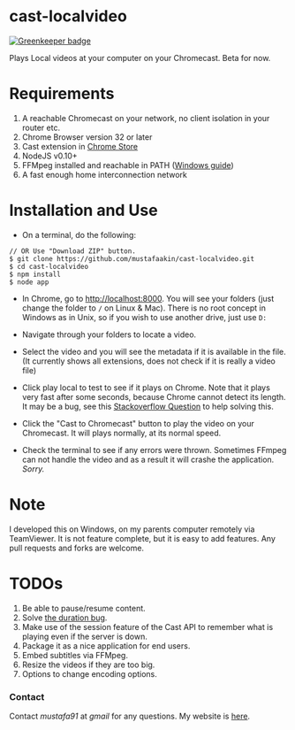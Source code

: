 cast-localvideo
===============

[![Greenkeeper badge](https://badges.greenkeeper.io/reconbot/cast-localvideo.svg)](https://greenkeeper.io/)

Plays Local videos at your computer on your Chromecast. Beta for now.  

Requirements
============

1.	A reachable Chromecast on your network, no client isolation in your router etc.
2. 	Chrome Browser version 32 or later
3. 	Cast extension in [Chrome Store](https://chrome.google.com/webstore/detail/google-cast/boadgeojelhgndaghljhdicfkmllpafd?hl=en)
4. 	NodeJS v0.10+
5. 	FFMpeg installed and reachable in PATH ([Windows guide](http://www.wikihow.com/Install-FFmpeg-on-Windows)) 
6.	A fast enough home interconnection network

Installation and Use
====================

* 	On a terminal, do the following:

```
// OR Use "Download ZIP" button.
$ git clone https://github.com/mustafaakin/cast-localvideo.git
$ cd cast-localvideo
$ npm install
$ node app

```

* In Chrome, go to [http://localhost:8000](http://localhost:8000). You will see your folders (just change the folder to `/` on Linux & Mac). There is no root concept in Windows as in Unix, so if you wish to use another drive, just use `D:` 

* Navigate through your folders to locate a video.
* Select the video and you will see the metadata if it is available in the file. (It currently shows all extensions, does not check if it is really a video file)
* Click play local to test to see if it plays on Chrome. Note that it plays very fast after some seconds, because Chrome cannot detect its length. It may be a bug, see this [Stackoverflow Question](http://stackoverflow.com/questions/21615089/http-header-for-duration-of-a-mp4-for-html-5-video) to help solving this. 
* Click the "Cast to Chromecast" button to play the video on your Chromecast. It will plays normally, at its normal speed.
* Check the terminal to see if any errors were thrown. Sometimes FFmpeg can not handle the video and as a result it will crashe the application. *Sorry.*

Note
====

I developed this on Windows, on my parents computer remotely via TeamViewer. It is not feature complete, but it is easy to add features. Any pull requests and forks are welcome.  

TODOs
=====

1.	Be able to pause/resume content.
2.	Solve [the duration bug](http://stackoverflow.com/questions/21615089/http-header-for-duration-of-a-mp4-for-html-5-video).
3.	Make use of the session feature of the Cast API to remember what is playing even if the server is down.
4.	Package it as a nice application for end users.
5.	Embed subtitles via FFMpeg.
6.	Resize the videos if they are too big.
7.	Options to change encoding options.

### Contact
Contact *mustafa91* at *gmail* for any questions. My website is [here](http://mustafaak.in).
